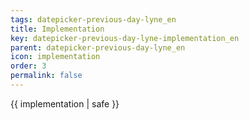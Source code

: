 ```yaml
---
tags: datepicker-previous-day-lyne_en
title: Implementation
key: datepicker-previous-day-lyne-implementation_en
parent: datepicker-previous-day-lyne_en
icon: implementation
order: 3
permalink: false  
---
```

 {{ implementation | safe }}


